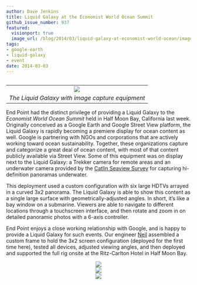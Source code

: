 ```yaml
---
author: Dave Jenkins
title: Liquid Galaxy at the Economist World Ocean Summit
github_issue_number: 937
featured:
  visionport: true
  image_url: /blog/2014/03/liquid-galaxy-at-economist-world-ocean/image-0-big.jpeg
tags:
- google-earth
- liquid-galaxy
- event
date: 2014-03-03
---
```


<table cellpadding="0" cellspacing="0" class="tr-caption-container" style="float: right; margin-left: 1em; text-align: right;"><tbody>
<tr><td style="text-align: center;"><a href="/blog/2014/03/liquid-galaxy-at-economist-world-ocean/image-0-big.jpeg" imageanchor="1" style="clear: right; margin-bottom: 1em; margin-left: auto; margin-right: auto;"><img border="0" src="/blog/2014/03/liquid-galaxy-at-economist-world-ocean/image-0.jpeg"/></a></td></tr>
<tr><td class="tr-caption" style="text-align: center;"><i>The Liquid Galaxy with image capture equipment</i></td></tr>
</tbody></table>

End Point had the distinct privilege of providing a Liquid Galaxy to the *Economist World Ocean Summit* held in Half Moon Bay, California last week. Originally conceived as a Google Earth and Google Street View platform, the Liquid Galaxy is rapidly becoming a premiere display for ocean content as well. Google is partnering with NGOs and corporations that are actively working toward ocean sustainability. Together, these organizations capture and categorize a great deal of ocean content, with most of that content publicly available via Street View. Some of this equipment was on display next to the Liquid Galaxy: a Trekker camera for remote areas and an underwater camera provided by the [Catlin Seaview Survey](http://catlinseaviewsurvey.com/) for capturing hi-definition panoramas underwater.

This deployment used a custom configuration with six large HDTVs arrayed in a curved 3x2 panorama. The Liquid Galaxy is able to show this content as a single large surface with geometrically-adjusted angles. In short, it’s like a bay window on a submarine. Viewers are able to navigate to different locations through a touchscreen interface, and then rotate and zoom in on detailed panoramic photos with a 6-axis controller.

End Point enjoys a close working relationship with Google, and is happy to provide a Liquid Galaxy for such events. Our engineer [Neil](/team/neil-elliott) assembled a custom frame to hold the 3x2 screen configuration (deployed for the first time here), tested all devices, adjusted viewing angles, and then deployed and supported the full rig onsite at the Ritz-Carlton Hotel in Half Moon Bay.

<div class="separator" style="clear: both; text-align: center;">
<a href="/blog/2014/03/liquid-galaxy-at-economist-world-ocean/image-1-big.jpeg" imageanchor="1" style="margin-left: 1em; margin-right: 1em;"><img border="0" src="/blog/2014/03/liquid-galaxy-at-economist-world-ocean/image-1.jpeg"/></a></div>

<div class="separator" style="clear: both; text-align: center;">
<a href="/blog/2014/03/liquid-galaxy-at-economist-world-ocean/image-2-big.jpeg" imageanchor="1" style="margin-left: 1em; margin-right: 1em;"><img border="0" src="/blog/2014/03/liquid-galaxy-at-economist-world-ocean/image-2.jpeg"/></a></div>

<div class="separator" style="clear: both; text-align: center;">
<a href="/blog/2014/03/liquid-galaxy-at-economist-world-ocean/image-3-big.jpeg" imageanchor="1" style="margin-left: 1em; margin-right: 1em;"><img border="0" src="/blog/2014/03/liquid-galaxy-at-economist-world-ocean/image-3.jpeg"/></a></div>
